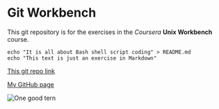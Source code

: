 # Git Workbench

This git repository is for the exercises in the *Coursera* **Unix Workbench** course.

```
echo "It is all about Bash shell script coding" > README.md
echo "This text is just an exercise in Markdown"
```

[This git repo link](https://github.com/Spookpadda/git-workbench.git)


[My GitHub page](https://spookpadda.github.io/my-gitpit/)


![One good tern](https://pasteboard.co/Igsklz8.jpg)

